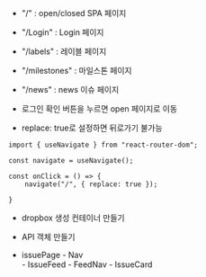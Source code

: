 - "/" : open/closed SPA 페이지
- "/Login" : Login 페이지
- "/labels" : 레이블 페이지
- "/milestones" : 마일스톤 페이지
- "/news" : news 이슈 페이지

- 로그인 확인 버튼을 누르면 open 페이지로 이동
- replace: true로 설정하면 뒤로가기 불가능
```
import { useNavigate } from "react-router-dom";

const navigate = useNavigate();

const onClick = () => {
	navigate("/", { replace: true });

}
```

- dropbox 생성 컨테이너 만들기
- API 객체 만들기

- issuePage - Nav		
            - IssueFeed - FeedNav
                        - IssueCard
